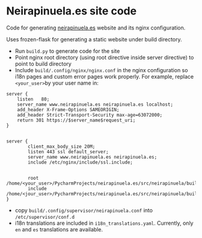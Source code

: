# Neirapinuela.es site code
Code for generating [neirapinuela.es](https://www.neirapinuela.es) website and its nginx configuration.

Uses frozen-flask for generating a static website under build directory.

* Run `build.py` to generate code for the site
* Point nginx root directory (using root directive inside server directive) to point to build directory
* Include `build/.config/nginx/nginx.conf` in the nginx configuration so i18n pages and custom error pages work properly. For example, replace `<your_user>`by your user name in:
```commandline
server {
    listen   80;
    server_name www.neirapinuela.es neirapinuela.es localhost;
    add_header X-Frame-Options SAMEORIGIN;
    add_header Strict-Transport-Security max-age=63072000;
    return 301 https://$server_name$request_uri;
}


server {
        client_max_body_size 20M;
        listen 443 ssl default_server; 
        server_name www.neirapinuela.es neirapinuela.es;
        include /etc/nginx/include/ssl.include;


        root /home/<your_user>/PycharmProjects/neirapinuela.es/src/neirapinuela/build/;
        include /home/<jour_user>/PycharmProjects/neirapinuela.es/src/neirapinuela/build/.config/nginx/nginx.conf;
}
```
* copy `build/.config/supervisor/neirapinuela.conf` into `/etc/supervisor/conf.d`
* i18n translations are included in `i18n_translations.yaml`. Currently, only `en` and `es` translations are available.
